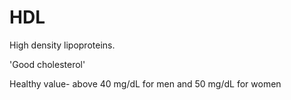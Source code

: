 # HDL

High density lipoproteins.

'Good cholesterol'

Healthy value- above 40 mg/dL for men and 50 mg/dL for women